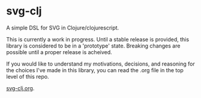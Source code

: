 # svg-clj

A simple DSL for SVG in Clojure/clojurescript.

This is currently a work in progress. Until a stable release is provided, this library is considered to be in a 'prototype' state. Breaking changes are possible until a proper release is acheived.

If you would like to understand my motivations, decisions, and reasoning for the choices I've made in this library, you can read the .org file in the top level of this repo.

[svg-clj.org](https://github.com/adam-james-v/svg-clj/blob/main/svg-clj.org).
